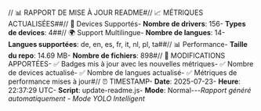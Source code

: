// 📊 RAPPORT DE MISE À JOUR README#// 📈 MÉTRIQUES ACTUALISÉES##// 📱 Devices Supportés- **Nombre de drivers**: 156- **Types de devices**: 4##// 🌍 Support Multilingue- **Nombre de langues**: 14- **Langues supportées**: de, en, es, fr, it, nl, pl, ta##// 📊 Performance- **Taille du repo**: 14.69 MB- **Nombre de fichiers**: 898#// 🔄 MODIFICATIONS APPORTÉES- ✅ Badges mis à jour avec les nouvelles métriques- ✅ Nombre de devices actualisé- ✅ Nombre de langues actualisé- ✅ Métriques de performance mises à jour#// ⏰ TIMESTAMP- **Date**: 2025-07-23- **Heure**: 22:37:29 UTC- **Script**: update-readme.js- **Mode**: Normal---*Rapport généré automatiquement - Mode YOLO Intelligent*
